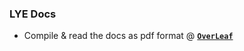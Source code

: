 ### LYE Docs

- Compile & read the docs as pdf format @ **[`OverLeaf`](https://www.overleaf.com/read/ngghhdgrhrzw#09fab0)**